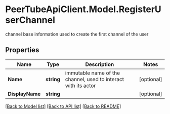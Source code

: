 # PeerTubeApiClient.Model.RegisterUserChannel
channel base information used to create the first channel of the user

## Properties

Name | Type | Description | Notes
------------ | ------------- | ------------- | -------------
**Name** | **string** | immutable name of the channel, used to interact with its actor | [optional] 
**DisplayName** | **string** |  | [optional] 

[[Back to Model list]](../README.md#documentation-for-models) [[Back to API list]](../README.md#documentation-for-api-endpoints) [[Back to README]](../README.md)


